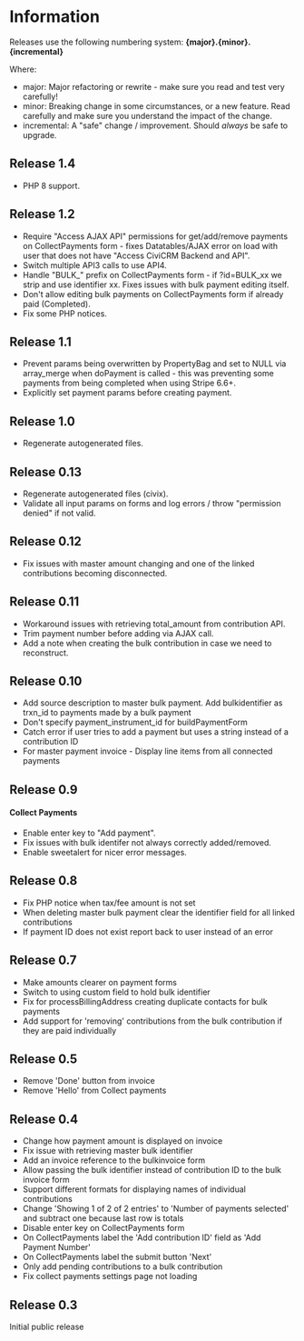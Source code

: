 # Information

Releases use the following numbering system:
**{major}.{minor}.{incremental}**

Where:
* major: Major refactoring or rewrite - make sure you read and test very carefully!
* minor: Breaking change in some circumstances, or a new feature. Read carefully and make sure you understand the impact of the change.
* incremental: A "safe" change / improvement. Should *always* be safe to upgrade.

## Release 1.4

* PHP 8 support.

## Release 1.2

* Require "Access AJAX API" permissions for get/add/remove payments on CollectPayments form - fixes Datatables/AJAX error on load with user that does not have "Access CiviCRM Backend and API".
* Switch multiple API3 calls to use API4.
* Handle "BULK_" prefix on CollectPayments form - if ?id=BULK_xx we strip and use identifier xx. Fixes issues with bulk payment editing itself.
* Don't allow editing bulk payments on CollectPayments form if already paid (Completed).
* Fix some PHP notices.

## Release 1.1

* Prevent params being overwritten by PropertyBag and set to NULL via array_merge when doPayment is called - this was preventing some payments from being completed when using Stripe 6.6+.
* Explicitly set payment params before creating payment.

## Release 1.0

* Regenerate autogenerated files.

## Release 0.13

* Regenerate autogenerated files (civix).
* Validate all input params on forms and log errors / throw "permission denied" if not valid.

## Release 0.12

* Fix issues with master amount changing and one of the linked contributions becoming disconnected.

## Release 0.11

* Workaround issues with retrieving total_amount from contribution API.
* Trim payment number before adding via AJAX call.
* Add a note when creating the bulk contribution in case we need to reconstruct.

## Release 0.10

* Add source description to master bulk payment. Add bulkidentifier as trxn_id to payments made by a bulk payment
* Don't specify payment_instrument_id for buildPaymentForm
* Catch error if user tries to add a payment but uses a string instead of a contribution ID
* For master payment invoice - Display line items from all connected payments

## Release 0.9

#### Collect Payments

* Enable enter key to "Add payment".
* Fix issues with bulk identifer not always correctly added/removed.
* Enable sweetalert for nicer error messages.

## Release 0.8

* Fix PHP notice when tax/fee amount is not set
* When deleting master bulk payment clear the identifier field for all linked contributions
* If payment ID does not exist report back to user instead of an error

## Release 0.7

* Make amounts clearer on payment forms
* Switch to using custom field to hold bulk identifier
* Fix for processBillingAddress creating duplicate contacts for bulk payments
* Add support for 'removing' contributions from the bulk contribution if they are paid individually

## Release 0.5

* Remove 'Done' button from invoice
* Remove 'Hello' from Collect payments

## Release 0.4

* Change how payment amount is displayed on invoice
* Fix issue with retrieving master bulk identifier
* Add an invoice reference to the bulkinvoice form
* Allow passing the bulk identifier instead of contribution ID to the bulk invoice form
* Support different formats for displaying names of individual contributions
* Change 'Showing 1 of 2 of 2 entries' to 'Number of payments selected' and subtract one because last row is totals
* Disable enter key on CollectPayments form
* On CollectPayments label the 'Add contribution ID' field as 'Add Payment Number'
* On CollectPayments label the submit button 'Next'
* Only add pending contributions to a bulk contribution
* Fix collect payments settings page not loading

## Release 0.3

Initial public release
